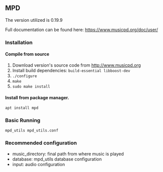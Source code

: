 ## MPD

The version utilized is 0.19.9

Full documentation can be found here: https://www.musicpd.org/doc/user/

### Installation

#### Compile from source

1. Download version's source code from http://www.musicpd.org
2. Install build dependencies: `build-essential libboost-dev`
3. `./configure`
4. `make`
5. `sudo make install`

#### Install from package manager.

```
apt install mpd
```

### Basic Running

`mpd_utils mpd_utils.conf`

### Recommended configuration

- music_directory: final path from where music is played
- database: mpd_utils database configuration
- input: audio configuration